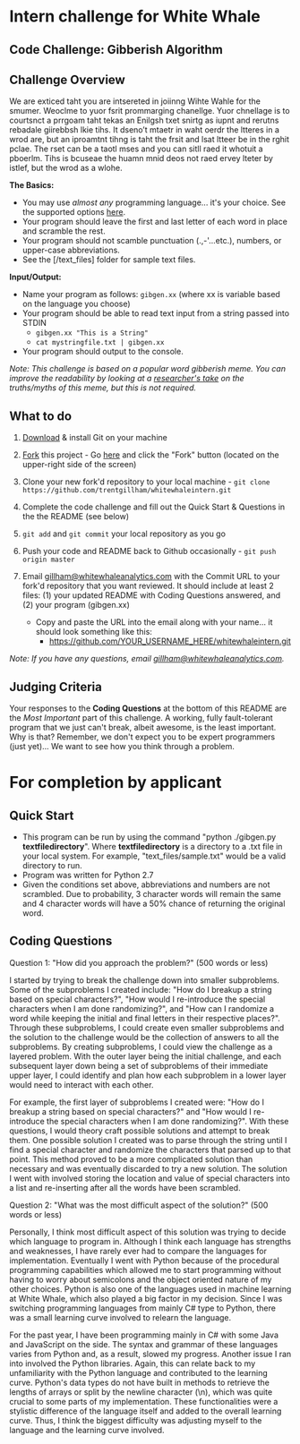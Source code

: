 # Intern challenge for White Whale

**Code Challenge: Gibberish Algorithm**
---------------------------------------

Challenge Overview
------------------

We are exticed taht you are intsereted in joiinng Wihte Wahle for the smumer.  Weoclme to yuor fsrit prommarging chanellge.  Yuor chnellage is to courtsnct a prrgoam taht tekas an Enilgsh txet snirtg as iupnt and rerutns rebadale giirebbsh lkie tihs.  It dseno’t mtaetr in waht oerdr the ltteres in a wrod are, but an iproamtnt tihng is taht the frsit and lsat ltteer be in the rghit pclae. The rset can be a taotl mses and you can sitll raed it whotuit a pboerlm.  Tihs is bcuseae the huamn mnid deos not raed ervey lteter by istlef, but the wrod as a wlohe.

**The Basics:**

  - You may use *almost any* programming language... it's your choice.  See the supported options [here](http://ideone.com/).
  - Your program should leave the first and last letter of each word in place and scramble the rest.
  - Your program should not scamble punctuation (.,-'...etc.), numbers, or upper-case abbreviations.
  - See the [/text_files] folder for sample text files.

**Input/Output:**

  - Name your program as follows: `gibgen.xx` (where xx is variable based on the language you choose)
  - Your program should be able to read text input from a string passed into STDIN
      - `gibgen.xx "This is a String"`
      - `cat mystringfile.txt | gibgen.xx`
  - Your program should output to the console.

_Note: This challenge is based on a popular word gibberish meme. You can improve the readability by looking at a [researcher's take](http://www.mrc-cbu.cam.ac.uk/people/matt.davis/cmabridge/) on the truths/myths of this meme, but this is not required._

What to do
----------
1. [Download](http://git-scm.com/downloads) & install Git on your machine

2. <a href="https://github.com/trentgillham/whitewhaleintern#fork-destination-box" class="btn grouped" data-method="POST" rel="nofollow" title="Fork">Fork</a> this project - Go [here](https://github.com/trentgillham/whitewhaleintern) and click the "Fork" button (located on the upper-right side of the screen)

2. Clone your new fork'd repository to your local machine - `git clone https://github.com/trentgillham/whitewhaleintern.git`
3. Complete the code challenge and fill out the Quick Start & Questions in the the README (see below)
4. `git add` and `git commit` your local repository as you go
4. Push your code and README back to Github occasionally - `git push origin master`
5. Email [gillham@whitewhaleanalytics.com](mailto:gillham@whitewhaleanalytics.com) with the Commit URL to your fork'd repository that you want reviewed. It should include at least 2 files: (1) your updated README with Coding Questions answered, and (2) your program (gibgen.xx)
   - Copy and paste the URL into the email along with your name... it should look something like this:
       - https://github.com/YOUR_USERNAME_HERE/whitewhaleintern.git

_Note: If you have any questions, email [gillham@whitewhaleanalytics.com](mailto:gillham@whitewhaleanalytics.com)._

Judging Criteria
----------------

Your responses to the **Coding Questions** at the bottom of this README are the *Most Important* part of this challenge. A working, fully fault-tolerant program that we just can't break, albeit awesome, is the least important.  Why is that?  Remember, we don't expect you to be expert programmers (just yet)... We want to see how you think through a problem.  


For completion by applicant
===========================

Quick Start
-----------

* This program can be run by using the command "python ./gibgen.py __textfiledirectory__". Where __textfiledirectory__ is a directory to a .txt file in your local system. For example, "text_files/sample.txt" would be a valid directory to run.
* Program was written for Python 2.7
* Given the conditions set above, abbreviations and numbers are not scrambled. Due to probability, 3 character words will remain the same and 4 character words will have a 50% chance of returning the original word.


Coding Questions
----------------

Question 1: "How did you approach the problem?" (500 words or less)

I started by trying to break the challenge down into smaller subproblems. Some of the subproblems I created include: "How do I breakup a string based on special characters?", "How would I re-introduce the special characters when I am done randomizing?", and "How can I randomize a word while keeping the initial and final letters in their respective places?". Through these subproblems, I could create even smaller subproblems and the solution to the challenge would be the collection of answers to all the subproblems. By creating subproblems, I could view the challenge as a layered problem. With the outer layer being the initial challenge, and each subsequent layer down being a set of subproblems of their immediate upper layer, I could identify and plan how each subproblem in a lower layer would need to interact with each other.

For example, the first layer of subproblems I created were: "How do I breakup a string based on special characters?" and "How would I re-introduce the special characters when I am done randomizing?". With these questions, I would theory craft possible solutions and attempt to break them. One possible solution I created was to parse through the string until I find a special character and randomize the characters that parsed up to that point. This method proved to be a more complicated solution than necessary and was eventually discarded to try a new solution. The solution I went with involved storing the location and value of special characters into a list and re-inserting after all the words have been scrambled.


Question 2: "What was the most difficult aspect of the solution?" (500 words or less)

Personally, I think most difficult aspect of this solution was trying to decide which language to program in. Although I think each language has strengths and weaknesses, I have rarely ever had to compare the languages for implementation. Eventually I went with Python because of the procedural programming capabilities which allowed me to start programming without having to worry about semicolons and the object oriented nature of my other choices. Python is also one of the languages used in machine learning at White Whale, which also played a big factor in my decision. Since I was switching programming languages from mainly C# type to Python, there was a small learning curve involved to relearn the language.

For the past year, I have been programming mainly in C# with some Java and JavaScript on the side. The syntax and grammar of these languages varies from Python and, as a result, slowed my progress. Another issue I ran into involved the Python libraries. Again, this can relate back to my unfamiliarity with the Python language and contributed to the learning curve. Python's data types do not have built in methods to retrieve the lengths of arrays or split by the newline character (\n), which was quite crucial to some parts of my implementation. These functionalities were a stylistic difference of the language itself and added to the overall learning curve. Thus, I think the biggest difficulty was adjusting myself to the language and the learning curve involved.
